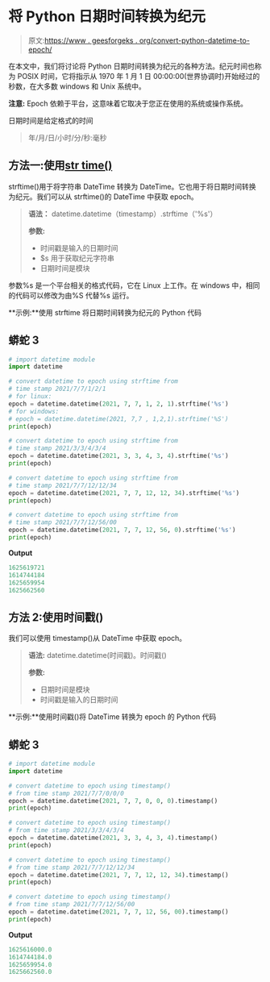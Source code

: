 # 将 Python 日期时间转换为纪元

> 原文:[https://www . geesforgeks . org/convert-python-datetime-to-epoch/](https://www.geeksforgeeks.org/convert-python-datetime-to-epoch/)

在本文中，我们将讨论将 Python 日期时间转换为纪元的各种方法。纪元时间也称为 POSIX 时间，它将指示从 1970 年 1 月 1 日 00:00:00(世界协调时)开始经过的秒数，在大多数 windows 和 Unix 系统中。

**注意:** Epoch 依赖于平台，这意味着它取决于您正在使用的系统或操作系统。

日期时间是给定格式的时间

> 年/月/日/小时/分/秒:毫秒

## 方法一:使用[str time()](https://www.geeksforgeeks.org/python-strftime-function/)

strftime()用于将字符串 DateTime 转换为 DateTime。它也用于将日期时间转换为纪元。我们可以从 strftime()的 DateTime 中获取 epoch。

> **语法：** datetime.datetime（timestamp）.strftime（'%s'）
> 
> **参数:**
> 
> *   时间戳是输入的日期时间
> *   $s 用于获取纪元字符串
> *   日期时间是模块

参数%s 是一个平台相关的格式代码，它在 Linux 上工作。在 windows 中，相同的代码可以修改为由%S 代替%s 运行。

**示例:**使用 strftime 将日期时间转换为纪元的 Python 代码

## 蟒蛇 3

```py
# import datetime module
import datetime

# convert datetime to epoch using strftime from
# time stamp 2021/7/7/1/2/1
# for linux:
epoch = datetime.datetime(2021, 7, 7, 1, 2, 1).strftime('%s')
# for windows:
# epoch = datetime.datetime(2021, 7,7 , 1,2,1).strftime('%S')
print(epoch)

# convert datetime to epoch using strftime from
# time stamp 2021/3/3/4/3/4
epoch = datetime.datetime(2021, 3, 3, 4, 3, 4).strftime('%s')
print(epoch)

# convert datetime to epoch using strftime from
# time stamp 2021/7/7/12/12/34
epoch = datetime.datetime(2021, 7, 7, 12, 12, 34).strftime('%s')
print(epoch)

# convert datetime to epoch using strftime from 
# time stamp 2021/7/7/12/56/00
epoch = datetime.datetime(2021, 7, 7, 12, 56, 0).strftime('%s')
print(epoch)
```

**Output**

```py
1625619721
1614744184
1625659954
1625662560

```

## 方法 2:使用时间戳()

我们可以使用 timestamp()从 DateTime 中获取 epoch。

> **语法:** datetime.datetime(时间戳)。时间戳()
> 
> **参数:**
> 
> *   日期时间是模块
> *   时间戳是输入的日期时间

**示例:**使用时间戳()将 DateTime 转换为 epoch 的 Python 代码

## 蟒蛇 3

```py
# import datetime module
import datetime

# convert datetime to epoch using timestamp()
# from time stamp 2021/7/7/0/0/0
epoch = datetime.datetime(2021, 7, 7, 0, 0, 0).timestamp()
print(epoch)

# convert datetime to epoch using timestamp()
# from time stamp 2021/3/3/4/3/4
epoch = datetime.datetime(2021, 3, 3, 4, 3, 4).timestamp()
print(epoch)

# convert datetime to epoch using timestamp()
# from time stamp 2021/7/7/12/12/34
epoch = datetime.datetime(2021, 7, 7, 12, 12, 34).timestamp()
print(epoch)

# convert datetime to epoch using timestamp()
# from time stamp 2021/7/7/12/56/00
epoch = datetime.datetime(2021, 7, 7, 12, 56, 00).timestamp()
print(epoch)
```

**Output**

```py
1625616000.0
1614744184.0
1625659954.0
1625662560.0

```